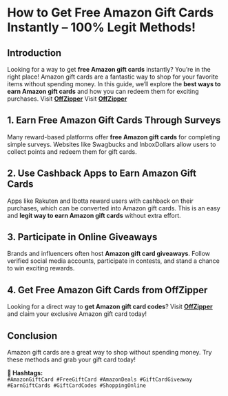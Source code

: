 
# How to Get Free Amazon Gift Cards Instantly – 100% Legit Methods!

## Introduction  
Looking for a way to get **free Amazon gift cards** instantly? You’re in the right place! Amazon gift cards are a fantastic way to shop for your favorite items without spending money. In this guide, we’ll explore the **best ways to earn Amazon gift cards** and how you can redeem them for exciting purchases.
Visit **[OffZipper](https://offzipper.com/cardcode/)**
Visit **[OffZipper](https://offzipper.com/cardcode/)**

## 1. Earn Free Amazon Gift Cards Through Surveys  
Many reward-based platforms offer **free Amazon gift cards** for completing simple surveys. Websites like Swagbucks and InboxDollars allow users to collect points and redeem them for gift cards.

## 2. Use Cashback Apps to Earn Amazon Gift Cards  
Apps like Rakuten and Ibotta reward users with cashback on their purchases, which can be converted into Amazon gift cards. This is an easy and **legit way to earn Amazon gift cards** without extra effort.

## 3. Participate in Online Giveaways  
Brands and influencers often host **Amazon gift card giveaways**. Follow verified social media accounts, participate in contests, and stand a chance to win exciting rewards.

## 4. Get Free Amazon Gift Cards from OffZipper  
Looking for a direct way to **get Amazon gift card codes**? Visit **[OffZipper](https://offzipper.com/cardcode/)** and claim your exclusive Amazon gift card today!

## Conclusion  
Amazon gift cards are a great way to shop without spending money. Try these methods and grab your gift card today!

**🔖 Hashtags:**  
`#AmazonGiftCard #FreeGiftCard #AmazonDeals #GiftCardGiveaway #EarnGiftCards #GiftCardCodes #ShoppingOnline`

